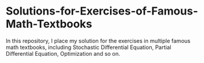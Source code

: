 # Solutions-for-Exercises-of-Famous-Math-Textbooks
In this repository, I place my solution for the exercises in multiple famous math textbooks, including Stochastic Differential Equation, Partial Differential Equation, Optimization and so on.
